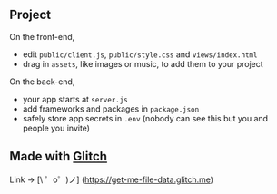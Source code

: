 Project
------------

On the front-end,
- edit `public/client.js`, `public/style.css` and `views/index.html`
- drag in `assets`, like images or music, to add them to your project

On the back-end,
- your app starts at `server.js`
- add frameworks and packages in `package.json`
- safely store app secrets in `.env` (nobody can see this but you and people you invite)


Made with [Glitch](https://glitch.com/)
-------------------

Link -> [\ ゜o゜)ノ] (https://get-me-file-data.glitch.me)
